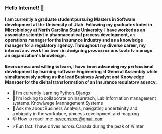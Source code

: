 ### Hello Internet! 👋

#### I am currently a graduate student pursuing Masters in Software development at the University of Utah. Following my graduate studes in Microbiology at North Carolina State University, I have worked as an associate scientist in pharmaceutical process development, an operations manager for the insurance industry and as a knowledge manager for a regulatory agency. Throughout my diverse career, my interest and work has been in designing processes and tools to manage an organization's knowledge.

#### Ever curious and willing to learn, I have been advancing my professional development by learning software Engineering at General Assembly while simultaneously acting as the lead Business Analyst and Knowledge Manager for the digital transformation of an Insurance regulatory agency. 

- 🌱 I’m currently learning Python, Django
- 👯 I’m looking to collaborate on Insuretech, Lab Information management systems, Knowlwege Mannagement Systems
- 💬 Ask me about Business Analysis, navigating uncertainity and ambiguity in the workplace, process development and mapping
- 📫 How to reach me: naveenspec@gmail.com
- ⚡ Fun fact: I have driven across Canada during the peak of Winter


